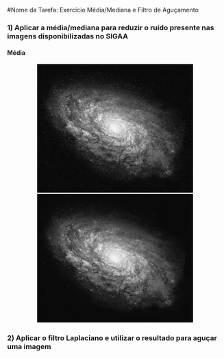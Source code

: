 #Nome da Tarefa: Exercício Média/Mediana e Filtro de Aguçamento

### 1) Aplicar a média/mediana para reduzir o ruído presente nas imagens disponibilizadas no SIGAA

#### Média

<p align="center">
    <span>
        <img src="https://github.com/danielsmorais/computer-vision/blob/master/exercicio_1/imagensComRuido/a1.jpg" height="300"  title="Imagem real">
    </span>
    <span>
        <img src="https://github.com/danielsmorais/computer-vision/blob/master/exercicio_1/imagemSemRuido_media/a.jpg" height="300" title="Imagem média">
    </span>
</p>



### 2) Aplicar o filtro Laplaciano e utilizar o resultado para aguçar uma imagem




